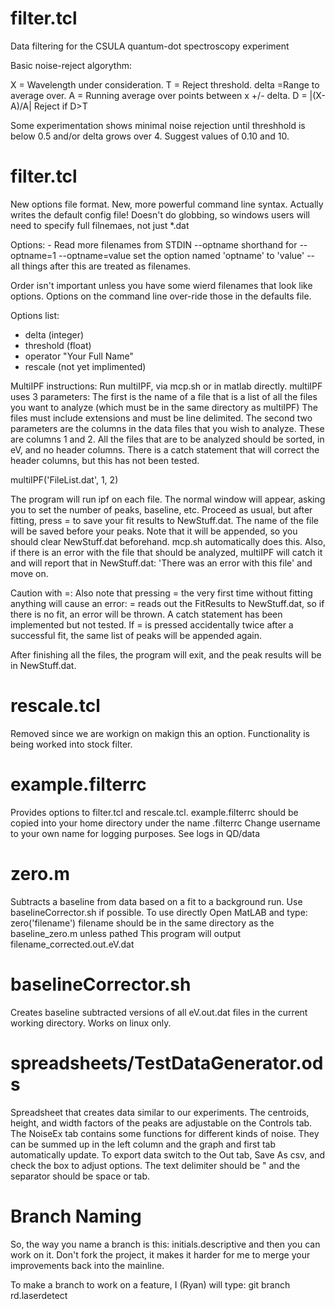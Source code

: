 filter.tcl
==========
Data filtering for the CSULA quantum-dot spectroscopy experiment

Basic noise-reject algorythm:

X = Wavelength under consideration.
T = Reject threshold.
delta =Range to average over.
A = Running average over points between x +/- delta.
D = |(X-A)/A|
Reject if D>T

Some experimentation shows minimal noise rejection until threshhold is below 0.5
and/or delta grows over 4. Suggest values of 0.10 and 10.

filter.tcl
===========
New options file format. New, more powerful command line syntax. Actually writes the default config file! Doesn't do globbing, so windows users will need to specify full filnemaes, not just \*.dat

Options:
    -
Read more filenames from STDIN
    --optname
shorthand for --optname=1
    --optname=value
set the option named 'optname' to 'value'
    --
all things after this are treated as filenames.

Order isn't important unless you have some wierd filenames that look like options. Options on the command line over-ride those in the defaults file.

Options list:
+ delta (integer)
+ threshold (float)
+ operator "Your Full Name"
+ rescale (not yet implimented)

MultiIPF instructions:
Run multiIPF, via mcp.sh or in matlab directly. 
multiIPF uses 3 parameters: The first is the name of a file that is a list of all the files 
you want to analyze (which must be in the same directory as multiIPF) The files must include 
extensions and must be line delimited.
The second two parameters are the columns in the data files that you wish to analyze. These are columns 1 and 2.
All the files that are to be analyzed should be sorted, in eV, and no header columns. There is a catch statement that will 
correct the header columns, but this has not been tested.

multiIPF('FileList.dat', 1, 2)

The program will run ipf on each file. The normal window will appear, asking you to set the number of peaks, baseline, etc.
Proceed as usual, but after fitting, press = to save your fit results to NewStuff.dat. The name of the file will be saved before your peaks.
Note that it will be appended, so you should clear NewStuff.dat beforehand. mcp.sh automatically does this.
Also, if there is an error with the file that should be analyzed, multiIPF will catch it and will report that in NewStuff.dat: 
'There was an error with this file' and move on.

Caution with =:
Also note that pressing = the very first time without fitting anything will cause an error: = reads out the FitResults to NewStuff.dat, so 
if there is no fit, an error will be thrown. A catch statement has been implemented but not tested. If = is pressed accidentally twice after 
a successful fit, the same list of peaks will be appended again.

After finishing all the files, the program will exit, and the peak results will be in NewStuff.dat.

rescale.tcl
===========
Removed since we are workign on makign this an option. Functionality is being worked into stock filter.

example.filterrc
================
Provides options to filter.tcl and rescale.tcl. example.filterrc should be copied into your home directory under the name .filterrc
Change username to your own name for logging purposes. See logs in QD/data

zero.m
===============
Subtracts a baseline from data based on a fit to a background run.
Use baselineCorrector.sh if possible. To use directly
Open MatLAB and type: zero('filename')
filename should be in the same directory as the baseline_zero.m unless pathed
This program will output filename_corrected.out.eV.dat 

baselineCorrector.sh
===============
Creates baseline subtracted versions of all eV.out.dat files in the current working directory. 
Works on linux only. 

spreadsheets/TestDataGenerator.ods
===============
Spreadsheet that creates data similar to our experiments. The centroids, height, and width factors of the peaks
are adjustable on the Controls tab. The NoiseEx tab contains some functions for different kinds of noise.
They can be summed up in the left column and the graph and first tab automatically update.
To export data switch to the Out tab, Save As csv, and check the box to adjust options. The text delimiter should be "
and the separator should be space or tab.

Branch Naming
=============
So, the way you name a branch is this: initials.descriptive and then you
can work on it. Don't fork the project, it makes it harder for me to merge your improvements back into the mainline.

To make a branch to work on a feature, I (Ryan) will type: git branch rd.laserdetect
